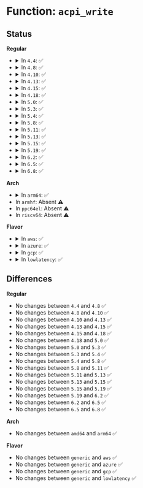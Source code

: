 # Function: <code>acpi_write</code>

## Status
<b>Regular</b>
<ul>
<li>
<details>
<summary>In <code>4.4</code>: ✅</summary>

```c
acpi_status acpi_write(u64 value, struct acpi_generic_address *reg);
```

**Collision:** Unique Global

**Inline:** No

**Transformation:** False

**Instances:**

```
In drivers/acpi/acpica/hwxface.c (ffffffff8149b499)
Location: drivers/acpi/acpica/hwxface.c:215
Inline: False
Direct callers:
  - drivers/acpi/acpica/hwesleep.c:acpi_hw_extended_sleep
  - drivers/acpi/acpica/hwesleep.c:acpi_hw_extended_sleep
  - drivers/acpi/acpica/hwesleep.c:acpi_hw_extended_wake_prep
  - drivers/acpi/acpica/hwesleep.c:acpi_hw_extended_wake
  - drivers/cpufreq/pcc-cpufreq.c:pcc_get_freq
  - drivers/cpufreq/pcc-cpufreq.c:pcc_cpufreq_target
  - drivers/mailbox/pcc.c:pcc_send_data
```
**Symbols:**

```
ffffffff8149b499-ffffffff8149b540: acpi_write (STB_GLOBAL)
```
</details>
</li>
<li>
<details>
<summary>In <code>4.8</code>: ✅</summary>

```c
acpi_status acpi_write(u64 value, struct acpi_generic_address *reg);
```

**Collision:** Unique Global

**Inline:** No

**Transformation:** False

**Instances:**

```
In drivers/acpi/acpica/hwxface.c (ffffffff814ea515)
Location: drivers/acpi/acpica/hwxface.c:214
Inline: False
Direct callers:
  - drivers/acpi/acpica/hwesleep.c:acpi_hw_extended_wake
  - drivers/acpi/acpica/hwesleep.c:acpi_hw_extended_wake_prep
  - drivers/acpi/acpica/hwesleep.c:acpi_hw_extended_sleep
  - drivers/acpi/acpica/hwesleep.c:acpi_hw_extended_sleep
  - drivers/cpufreq/pcc-cpufreq.c:pcc_cpufreq_target
  - drivers/cpufreq/pcc-cpufreq.c:pcc_get_freq
  - drivers/mailbox/pcc.c:pcc_send_data
```
**Symbols:**

```
ffffffff814ea515-ffffffff814ea5bc: acpi_write (STB_GLOBAL)
```
</details>
</li>
<li>
<details>
<summary>In <code>4.10</code>: ✅</summary>

```c
acpi_status acpi_write(u64 value, struct acpi_generic_address *reg);
```

**Collision:** Unique Global

**Inline:** No

**Transformation:** False

**Instances:**

```
In drivers/acpi/acpica/hwxface.c (ffffffff8150cd9d)
Location: drivers/acpi/acpica/hwxface.c:214
Inline: False
Direct callers:
  - drivers/acpi/acpica/hwesleep.c:acpi_hw_extended_wake
  - drivers/acpi/acpica/hwesleep.c:acpi_hw_extended_wake_prep
  - drivers/acpi/acpica/hwesleep.c:acpi_hw_extended_sleep
  - drivers/acpi/acpica/hwesleep.c:acpi_hw_extended_sleep
  - drivers/cpufreq/pcc-cpufreq.c:pcc_cpufreq_target
  - drivers/cpufreq/pcc-cpufreq.c:pcc_get_freq
  - drivers/mailbox/pcc.c:pcc_send_data
```
**Symbols:**

```
ffffffff8150cd9d-ffffffff8150ce44: acpi_write (STB_GLOBAL)
```
</details>
</li>
<li>
<details>
<summary>In <code>4.13</code>: ✅</summary>

```c
acpi_status acpi_write(u64 value, struct acpi_generic_address *reg);
```

**Collision:** Unique Global

**Inline:** No

**Transformation:** False

**Instances:**

```
In drivers/acpi/acpica/hwxface.c (ffffffff8151d555)
Location: drivers/acpi/acpica/hwxface.c:214
Inline: False
Direct callers:
  - drivers/acpi/acpica/hwesleep.c:acpi_hw_extended_wake
  - drivers/acpi/acpica/hwesleep.c:acpi_hw_extended_wake_prep
  - drivers/acpi/acpica/hwesleep.c:acpi_hw_extended_sleep
  - drivers/acpi/acpica/hwesleep.c:acpi_hw_extended_sleep
  - drivers/cpufreq/pcc-cpufreq.c:pcc_cpufreq_target
  - drivers/cpufreq/pcc-cpufreq.c:pcc_get_freq
  - drivers/mailbox/pcc.c:pcc_send_data
```
**Symbols:**

```
ffffffff8151d555-ffffffff8151d5fb: acpi_write (STB_GLOBAL)
```
</details>
</li>
<li>
<details>
<summary>In <code>4.15</code>: ✅</summary>

```c
acpi_status acpi_write(u64 value, struct acpi_generic_address *reg);
```

**Collision:** Unique Global

**Inline:** No

**Transformation:** False

**Instances:**

```
In drivers/acpi/acpica/hwxface.c (ffffffff8156e0cf)
Location: drivers/acpi/acpica/hwxface.c:150
Inline: False
Direct callers:
  - drivers/acpi/acpica/hwesleep.c:acpi_hw_extended_wake
  - drivers/acpi/acpica/hwesleep.c:acpi_hw_extended_wake_prep
  - drivers/acpi/acpica/hwesleep.c:acpi_hw_extended_sleep
  - drivers/acpi/acpica/hwesleep.c:acpi_hw_extended_sleep
  - drivers/cpufreq/pcc-cpufreq.c:pcc_cpufreq_target
  - drivers/cpufreq/pcc-cpufreq.c:pcc_get_freq
  - drivers/mailbox/pcc.c:pcc_send_data
```
**Symbols:**

```
ffffffff8156e0cf-ffffffff8156e0df: acpi_write (STB_GLOBAL)
```
</details>
</li>
<li>
<details>
<summary>In <code>4.18</code>: ✅</summary>

```c
acpi_status acpi_write(u64 value, struct acpi_generic_address *reg);
```

**Collision:** Unique Global

**Inline:** No

**Transformation:** False

**Instances:**

```
In drivers/acpi/acpica/hwxface.c (ffffffff815a4dae)
Location: drivers/acpi/acpica/hwxface.c:116
Inline: False
Direct callers:
  - drivers/acpi/acpica/hwesleep.c:acpi_hw_extended_wake
  - drivers/acpi/acpica/hwesleep.c:acpi_hw_extended_wake_prep
  - drivers/acpi/acpica/hwesleep.c:acpi_hw_extended_sleep
  - drivers/acpi/acpica/hwesleep.c:acpi_hw_extended_sleep
  - drivers/cpufreq/pcc-cpufreq.c:pcc_cpufreq_target
  - drivers/cpufreq/pcc-cpufreq.c:pcc_get_freq
  - drivers/mailbox/pcc.c:pcc_send_data
```
**Symbols:**

```
ffffffff815a4dae-ffffffff815a4dbe: acpi_write (STB_GLOBAL)
```
</details>
</li>
<li>
<details>
<summary>In <code>5.0</code>: ✅</summary>

```c
acpi_status acpi_write(u64 value, struct acpi_generic_address *reg);
```

**Collision:** Unique Global

**Inline:** No

**Transformation:** False

**Instances:**

```
In drivers/acpi/acpica/hwxface.c (ffffffff815bd76e)
Location: drivers/acpi/acpica/hwxface.c:116
Inline: False
Direct callers:
  - drivers/acpi/acpica/hwesleep.c:acpi_hw_extended_wake
  - drivers/acpi/acpica/hwesleep.c:acpi_hw_extended_wake_prep
  - drivers/acpi/acpica/hwesleep.c:acpi_hw_extended_sleep
  - drivers/acpi/acpica/hwesleep.c:acpi_hw_extended_sleep
  - drivers/cpufreq/pcc-cpufreq.c:pcc_cpufreq_target
  - drivers/cpufreq/pcc-cpufreq.c:pcc_get_freq
  - drivers/mailbox/pcc.c:pcc_send_data
```
**Symbols:**

```
ffffffff815bd76e-ffffffff815bd77e: acpi_write (STB_GLOBAL)
```
</details>
</li>
<li>
<details>
<summary>In <code>5.3</code>: ✅</summary>

```c
acpi_status acpi_write(u64 value, struct acpi_generic_address *reg);
```

**Collision:** Unique Global

**Inline:** No

**Transformation:** False

**Instances:**

```
In drivers/acpi/acpica/hwxface.c (ffffffff815ef370)
Location: drivers/acpi/acpica/hwxface.c:116
Inline: False
Direct callers:
  - drivers/acpi/acpica/hwesleep.c:acpi_hw_extended_wake
  - drivers/acpi/acpica/hwesleep.c:acpi_hw_extended_wake_prep
  - drivers/acpi/acpica/hwesleep.c:acpi_hw_extended_sleep
  - drivers/acpi/acpica/hwesleep.c:acpi_hw_extended_sleep
  - drivers/cpufreq/pcc-cpufreq.c:pcc_cpufreq_target
  - drivers/cpufreq/pcc-cpufreq.c:pcc_get_freq
  - drivers/mailbox/pcc.c:pcc_send_data
```
**Symbols:**

```
ffffffff815ef370-ffffffff815ef380: acpi_write (STB_GLOBAL)
```
</details>
</li>
<li>
<details>
<summary>In <code>5.4</code>: ✅</summary>

```c
acpi_status acpi_write(u64 value, struct acpi_generic_address *reg);
```

**Collision:** Unique Global

**Inline:** No

**Transformation:** False

**Instances:**

```
In drivers/acpi/acpica/hwxface.c (ffffffff816107fe)
Location: drivers/acpi/acpica/hwxface.c:116
Inline: False
Direct callers:
  - drivers/acpi/acpica/hwesleep.c:acpi_hw_extended_wake
  - drivers/acpi/acpica/hwesleep.c:acpi_hw_extended_wake_prep
  - drivers/acpi/acpica/hwesleep.c:acpi_hw_extended_sleep
  - drivers/acpi/acpica/hwesleep.c:acpi_hw_extended_sleep
  - drivers/cpufreq/pcc-cpufreq.c:pcc_cpufreq_target
  - drivers/cpufreq/pcc-cpufreq.c:pcc_get_freq
  - drivers/mailbox/pcc.c:pcc_send_data
```
**Symbols:**

```
ffffffff816107fe-ffffffff8161080e: acpi_write (STB_GLOBAL)
```
</details>
</li>
<li>
<details>
<summary>In <code>5.8</code>: ✅</summary>

```c
acpi_status acpi_write(u64 value, struct acpi_generic_address *reg);
```

**Collision:** Unique Global

**Inline:** No

**Transformation:** False

**Instances:**

```
In drivers/acpi/acpica/hwxface.c (ffffffff816bcccb)
Location: drivers/acpi/acpica/hwxface.c:116
Inline: False
Direct callers:
  - drivers/acpi/acpica/hwesleep.c:acpi_hw_extended_wake
  - drivers/acpi/acpica/hwesleep.c:acpi_hw_extended_wake_prep
  - drivers/acpi/acpica/hwesleep.c:acpi_hw_extended_sleep
  - drivers/acpi/acpica/hwesleep.c:acpi_hw_extended_sleep
  - drivers/cpufreq/pcc-cpufreq.c:pcc_cpufreq_target
  - drivers/cpufreq/pcc-cpufreq.c:pcc_get_freq
  - drivers/mailbox/pcc.c:pcc_send_data
```
**Symbols:**

```
ffffffff816bcccb-ffffffff816bccdb: acpi_write (STB_GLOBAL)
```
</details>
</li>
<li>
<details>
<summary>In <code>5.11</code>: ✅</summary>

```c
acpi_status acpi_write(u64 value, struct acpi_generic_address *reg);
```

**Collision:** Unique Global

**Inline:** No

**Transformation:** False

**Instances:**

```
In drivers/acpi/acpica/hwxface.c (ffffffff816da86d)
Location: drivers/acpi/acpica/hwxface.c:116
Inline: False
Direct callers:
  - drivers/acpi/acpica/hwesleep.c:acpi_hw_extended_wake
  - drivers/acpi/acpica/hwesleep.c:acpi_hw_extended_wake_prep
  - drivers/acpi/acpica/hwesleep.c:acpi_hw_extended_sleep
  - drivers/acpi/acpica/hwesleep.c:acpi_hw_extended_sleep
  - drivers/cpufreq/pcc-cpufreq.c:pcc_cpufreq_target
  - drivers/cpufreq/pcc-cpufreq.c:pcc_get_freq
  - drivers/mailbox/pcc.c:pcc_send_data
```
**Symbols:**

```
ffffffff816da86d-ffffffff816da87d: acpi_write (STB_GLOBAL)
```
</details>
</li>
<li>
<details>
<summary>In <code>5.13</code>: ✅</summary>

```c
acpi_status acpi_write(u64 value, struct acpi_generic_address *reg);
```

**Collision:** Unique Global

**Inline:** No

**Transformation:** False

**Instances:**

```
In drivers/acpi/acpica/hwxface.c (ffffffff816bc80a)
Location: drivers/acpi/acpica/hwxface.c:116
Inline: False
Direct callers:
  - drivers/acpi/acpica/hwesleep.c:acpi_hw_extended_wake
  - drivers/acpi/acpica/hwesleep.c:acpi_hw_extended_wake_prep
  - drivers/acpi/acpica/hwesleep.c:acpi_hw_extended_sleep
  - drivers/acpi/acpica/hwesleep.c:acpi_hw_extended_sleep
  - drivers/cpufreq/pcc-cpufreq.c:pcc_cpufreq_target
  - drivers/cpufreq/pcc-cpufreq.c:pcc_get_freq
  - drivers/mailbox/pcc.c:pcc_send_data
```
**Symbols:**

```
ffffffff816bc80a-ffffffff816bc81a: acpi_write (STB_GLOBAL)
```
</details>
</li>
<li>
<details>
<summary>In <code>5.15</code>: ✅</summary>

```c
acpi_status acpi_write(u64 value, struct acpi_generic_address *reg);
```

**Collision:** Unique Global

**Inline:** No

**Transformation:** False

**Instances:**

```
In drivers/acpi/acpica/hwxface.c (ffffffff81733a2b)
Location: drivers/acpi/acpica/hwxface.c:116
Inline: False
Direct callers:
  - drivers/acpi/acpica/hwesleep.c:acpi_hw_extended_wake
  - drivers/acpi/acpica/hwesleep.c:acpi_hw_extended_wake_prep
  - drivers/acpi/acpica/hwesleep.c:acpi_hw_extended_sleep
  - drivers/acpi/acpica/hwesleep.c:acpi_hw_extended_sleep
  - drivers/cpufreq/pcc-cpufreq.c:pcc_cpufreq_target
  - drivers/cpufreq/pcc-cpufreq.c:pcc_get_freq
  - drivers/mailbox/pcc.c:pcc_send_data
```
**Symbols:**

```
ffffffff81733a2b-ffffffff81733a3b: acpi_write (STB_GLOBAL)
```
</details>
</li>
<li>
<details>
<summary>In <code>5.19</code>: ✅</summary>

```c
acpi_status acpi_write(u64 value, struct acpi_generic_address *reg);
```

**Collision:** Unique Global

**Inline:** No

**Transformation:** False

**Instances:**

```
In drivers/acpi/acpica/hwxface.c (ffffffff81864976)
Location: drivers/acpi/acpica/hwxface.c:116
Inline: False
Direct callers:
  - drivers/acpi/acpica/hwesleep.c:acpi_hw_extended_wake
  - drivers/acpi/acpica/hwesleep.c:acpi_hw_extended_wake_prep
  - drivers/acpi/acpica/hwesleep.c:acpi_hw_extended_sleep
  - drivers/acpi/acpica/hwesleep.c:acpi_hw_extended_sleep
  - drivers/cpufreq/pcc-cpufreq.c:pcc_cpufreq_target
  - drivers/cpufreq/pcc-cpufreq.c:pcc_get_freq
```
**Symbols:**

```
ffffffff81864976-ffffffff8186498e: acpi_write (STB_GLOBAL)
```
</details>
</li>
<li>
<details>
<summary>In <code>6.2</code>: ✅</summary>

```c
acpi_status acpi_write(u64 value, struct acpi_generic_address *reg);
```

**Collision:** Unique Global

**Inline:** No

**Transformation:** False

**Instances:**

```
In drivers/acpi/acpica/hwxface.c (ffffffff819a28e0)
Location: drivers/acpi/acpica/hwxface.c:116
Inline: False
Direct callers:
  - drivers/acpi/acpica/hwesleep.c:acpi_hw_extended_wake
  - drivers/acpi/acpica/hwesleep.c:acpi_hw_extended_wake_prep
  - drivers/acpi/acpica/hwesleep.c:acpi_hw_extended_sleep
  - drivers/acpi/acpica/hwesleep.c:acpi_hw_extended_sleep
  - drivers/cpufreq/pcc-cpufreq.c:pcc_cpufreq_target
  - drivers/cpufreq/pcc-cpufreq.c:pcc_get_freq
```
**Symbols:**

```
ffffffff819a28e0-ffffffff819a28f8: acpi_write (STB_GLOBAL)
```
</details>
</li>
<li>
<details>
<summary>In <code>6.5</code>: ✅</summary>

```c
acpi_status acpi_write(u64 value, struct acpi_generic_address *reg);
```

**Collision:** Unique Global

**Inline:** No

**Transformation:** False

**Instances:**

```
In drivers/acpi/acpica/hwxface.c (ffffffff819e9590)
Location: drivers/acpi/acpica/hwxface.c:116
Inline: False
Direct callers:
  - drivers/acpi/acpica/hwesleep.c:acpi_hw_extended_wake
  - drivers/acpi/acpica/hwesleep.c:acpi_hw_extended_wake_prep
  - drivers/acpi/acpica/hwesleep.c:acpi_hw_extended_sleep
  - drivers/acpi/acpica/hwesleep.c:acpi_hw_extended_sleep
  - drivers/cpufreq/pcc-cpufreq.c:pcc_cpufreq_target
  - drivers/cpufreq/pcc-cpufreq.c:pcc_get_freq
```
**Symbols:**

```
ffffffff819e9590-ffffffff819e95a8: acpi_write (STB_GLOBAL)
```
</details>
</li>
<li>
<details>
<summary>In <code>6.8</code>: ✅</summary>

```c
acpi_status acpi_write(u64 value, struct acpi_generic_address *reg);
```

**Collision:** Unique Global

**Inline:** No

**Transformation:** False

**Instances:**

```
In drivers/acpi/acpica/hwxface.c (ffffffff81a342e0)
Location: drivers/acpi/acpica/hwxface.c:116
Inline: False
Direct callers:
  - drivers/acpi/acpica/hwesleep.c:acpi_hw_extended_wake
  - drivers/acpi/acpica/hwesleep.c:acpi_hw_extended_wake_prep
  - drivers/acpi/acpica/hwesleep.c:acpi_hw_extended_sleep
  - drivers/acpi/acpica/hwesleep.c:acpi_hw_extended_sleep
  - drivers/cpufreq/pcc-cpufreq.c:pcc_cpufreq_target
  - drivers/cpufreq/pcc-cpufreq.c:pcc_get_freq
```
**Symbols:**

```
ffffffff81a342e0-ffffffff81a342f8: acpi_write (STB_GLOBAL)
```
</details>
</li>
</ul>
<b>Arch</b>
<ul>
<li>
<details>
<summary>In <code>arm64</code>: ✅</summary>

```c
acpi_status acpi_write(u64 value, struct acpi_generic_address *reg);
```

**Collision:** Unique Global

**Inline:** No

**Transformation:** False

**Instances:**

```
In drivers/acpi/acpica/hwxface.c (ffff80001078b3e0)
Location: drivers/acpi/acpica/hwxface.c:116
Inline: False
Direct callers:
  - drivers/acpi/acpica/hwesleep.c:acpi_hw_extended_wake
  - drivers/acpi/acpica/hwesleep.c:acpi_hw_extended_wake_prep
  - drivers/acpi/acpica/hwesleep.c:acpi_hw_extended_sleep
  - drivers/acpi/acpica/hwesleep.c:acpi_hw_extended_sleep
  - drivers/mailbox/pcc.c:pcc_send_data
```
**Symbols:**

```
ffff80001078b3e0-ffff80001078b414: acpi_write (STB_GLOBAL)
```
</details>
</li>
<li>
In <code>armhf</code>: Absent ⚠️
</li>
<li>
In <code>ppc64el</code>: Absent ⚠️
</li>
<li>
In <code>riscv64</code>: Absent ⚠️
</li>
</ul>
<b>Flavor</b>
<ul>
<li>
<details>
<summary>In <code>aws</code>: ✅</summary>

```c
acpi_status acpi_write(u64 value, struct acpi_generic_address *reg);
```

**Collision:** Unique Global

**Inline:** No

**Transformation:** False

**Instances:**

```
In drivers/acpi/acpica/hwxface.c (ffffffff815f176e)
Location: drivers/acpi/acpica/hwxface.c:116
Inline: False
Direct callers:
  - drivers/acpi/acpica/hwesleep.c:acpi_hw_extended_wake
  - drivers/acpi/acpica/hwesleep.c:acpi_hw_extended_wake_prep
  - drivers/acpi/acpica/hwesleep.c:acpi_hw_extended_sleep
  - drivers/acpi/acpica/hwesleep.c:acpi_hw_extended_sleep
  - drivers/mailbox/pcc.c:pcc_send_data
```
**Symbols:**

```
ffffffff815f176e-ffffffff815f177e: acpi_write (STB_GLOBAL)
```
</details>
</li>
<li>
<details>
<summary>In <code>azure</code>: ✅</summary>

```c
acpi_status acpi_write(u64 value, struct acpi_generic_address *reg);
```

**Collision:** Unique Global

**Inline:** No

**Transformation:** False

**Instances:**

```
In drivers/acpi/acpica/hwxface.c (ffffffff815dcd15)
Location: drivers/acpi/acpica/hwxface.c:116
Inline: False
Direct callers:
  - drivers/acpi/acpica/hwesleep.c:acpi_hw_extended_wake
  - drivers/acpi/acpica/hwesleep.c:acpi_hw_extended_wake_prep
  - drivers/acpi/acpica/hwesleep.c:acpi_hw_extended_sleep
  - drivers/acpi/acpica/hwesleep.c:acpi_hw_extended_sleep
  - drivers/cpufreq/pcc-cpufreq.c:pcc_cpufreq_target
  - drivers/cpufreq/pcc-cpufreq.c:pcc_get_freq
  - drivers/mailbox/pcc.c:pcc_send_data
```
**Symbols:**

```
ffffffff815dcd15-ffffffff815dcd25: acpi_write (STB_GLOBAL)
```
</details>
</li>
<li>
<details>
<summary>In <code>gcp</code>: ✅</summary>

```c
acpi_status acpi_write(u64 value, struct acpi_generic_address *reg);
```

**Collision:** Unique Global

**Inline:** No

**Transformation:** False

**Instances:**

```
In drivers/acpi/acpica/hwxface.c (ffffffff81604ade)
Location: drivers/acpi/acpica/hwxface.c:116
Inline: False
Direct callers:
  - drivers/acpi/acpica/hwesleep.c:acpi_hw_extended_wake
  - drivers/acpi/acpica/hwesleep.c:acpi_hw_extended_wake_prep
  - drivers/acpi/acpica/hwesleep.c:acpi_hw_extended_sleep
  - drivers/acpi/acpica/hwesleep.c:acpi_hw_extended_sleep
  - drivers/cpufreq/pcc-cpufreq.c:pcc_cpufreq_target
  - drivers/cpufreq/pcc-cpufreq.c:pcc_get_freq
  - drivers/mailbox/pcc.c:pcc_send_data
```
**Symbols:**

```
ffffffff81604ade-ffffffff81604aee: acpi_write (STB_GLOBAL)
```
</details>
</li>
<li>
<details>
<summary>In <code>lowlatency</code>: ✅</summary>

```c
acpi_status acpi_write(u64 value, struct acpi_generic_address *reg);
```

**Collision:** Unique Global

**Inline:** No

**Transformation:** False

**Instances:**

```
In drivers/acpi/acpica/hwxface.c (ffffffff8161e98e)
Location: drivers/acpi/acpica/hwxface.c:116
Inline: False
Direct callers:
  - drivers/acpi/acpica/hwesleep.c:acpi_hw_extended_wake
  - drivers/acpi/acpica/hwesleep.c:acpi_hw_extended_wake_prep
  - drivers/acpi/acpica/hwesleep.c:acpi_hw_extended_sleep
  - drivers/acpi/acpica/hwesleep.c:acpi_hw_extended_sleep
  - drivers/cpufreq/pcc-cpufreq.c:pcc_cpufreq_target
  - drivers/cpufreq/pcc-cpufreq.c:pcc_get_freq
  - drivers/mailbox/pcc.c:pcc_send_data
```
**Symbols:**

```
ffffffff8161e98e-ffffffff8161e99e: acpi_write (STB_GLOBAL)
```
</details>
</li>
</ul>

## Differences
<b>Regular</b>
<ul>
<li>
No changes between <code>4.4</code> and <code>4.8</code> ✅
</li>
<li>
No changes between <code>4.8</code> and <code>4.10</code> ✅
</li>
<li>
No changes between <code>4.10</code> and <code>4.13</code> ✅
</li>
<li>
No changes between <code>4.13</code> and <code>4.15</code> ✅
</li>
<li>
No changes between <code>4.15</code> and <code>4.18</code> ✅
</li>
<li>
No changes between <code>4.18</code> and <code>5.0</code> ✅
</li>
<li>
No changes between <code>5.0</code> and <code>5.3</code> ✅
</li>
<li>
No changes between <code>5.3</code> and <code>5.4</code> ✅
</li>
<li>
No changes between <code>5.4</code> and <code>5.8</code> ✅
</li>
<li>
No changes between <code>5.8</code> and <code>5.11</code> ✅
</li>
<li>
No changes between <code>5.11</code> and <code>5.13</code> ✅
</li>
<li>
No changes between <code>5.13</code> and <code>5.15</code> ✅
</li>
<li>
No changes between <code>5.15</code> and <code>5.19</code> ✅
</li>
<li>
No changes between <code>5.19</code> and <code>6.2</code> ✅
</li>
<li>
No changes between <code>6.2</code> and <code>6.5</code> ✅
</li>
<li>
No changes between <code>6.5</code> and <code>6.8</code> ✅
</li>
</ul>
<b>Arch</b>
<ul>
<li>
No changes between <code>amd64</code> and <code>arm64</code> ✅
</li>
</ul>
<b>Flavor</b>
<ul>
<li>
No changes between <code>generic</code> and <code>aws</code> ✅
</li>
<li>
No changes between <code>generic</code> and <code>azure</code> ✅
</li>
<li>
No changes between <code>generic</code> and <code>gcp</code> ✅
</li>
<li>
No changes between <code>generic</code> and <code>lowlatency</code> ✅
</li>
</ul>
